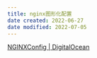 ```yaml
---
title: nginx图形化配置
date created: 2022-06-27
date modified: 2022-07-05
---
```

[NGINXConfig | DigitalOcean](https://www.digitalocean.com/community/tools/nginx?global.app.lang=zhCN)
